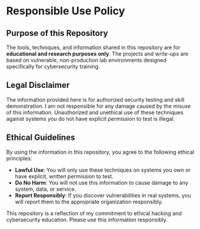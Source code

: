 # Responsible Use Policy

## Purpose of this Repository

The tools, techniques, and information shared in this repository are for **educational and research purposes only**. The projects and write-ups are based on vulnerable, non-production lab environments designed specifically for cybersecurity training.

## Legal Disclaimer

The information provided here is for authorized security testing and skill demonstration. I am not responsible for any damage caused by the misuse of this information. Unauthorized and unethical use of these techniques against systems you do not have explicit permission to test is illegal.

## Ethical Guidelines

By using the information in this repository, you agree to the following ethical principles:

* **Lawful Use**: You will only use these techniques on systems you own or have explicit, written permission to test.
* **Do No Harm**: You will not use this information to cause damage to any system, data, or service.
* **Report Responsibly**: If you discover vulnerabilities in real systems, you will report them to the appropriate organization responsibly.

This repository is a reflection of my commitment to ethical hacking and cybersecurity education. Please use this information responsibly.

